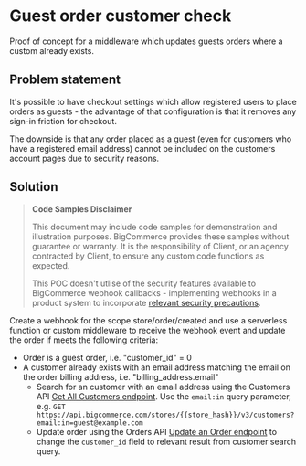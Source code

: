 # Guest order customer check
Proof of concept for a middleware which updates guests orders where a custom already exists.

## Problem statement
It's possible to have checkout settings which allow registered users to place orders as guests - the advantage of that configuration is that it removes any sign-in friction for checkout.

The downside is that any order placed as a guest (even for customers who have a registered email address) cannot be included on the customers account pages due to security reasons.

## Solution

> **Code Samples Disclaimer**
>
> This document may include code samples for demonstration and illustration purposes. BigCommerce provides these samples without guarantee or warranty. It is the responsibility of Client, or an agency contracted by Client, to ensure any custom code functions as expected.
>
> This POC doesn't utlise of the security features available to BigCommerce webhook callbacks - implementing webhooks in a product system to incorporate [relevant security precautions](https://developer.bigcommerce.com/docs/ZG9jOjIyMDczMg-overview#security).

Create a webhook for the scope store/order/created and use a serverless function or custom middleware to receive the webhook event and update the order if meets the following criteria:
- Order is a guest order, i.e. "customer_id" = 0
- A customer already exists with an email address matching the email on the order billing address, i.e. "billing_address.email"
  - Search for an customer with an email address using the Customers API [Get All Customers endpoint](https://api.bigcommerce.com/stores/{{store_hash}}/v3/customers?email:in=guest@example.com). Use the `email:in` query parameter, e.g. `GET https://api.bigcommerce.com/stores/{{store_hash}}/v3/customers?email:in=guest@example.com`
  - Update order using the Orders API [Update an Order endpoint](https://developer.bigcommerce.com/api-reference/d140040bfe6ef-update-an-order) to change the `customer_id` field to relevant result from customer search query.
